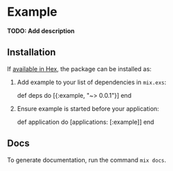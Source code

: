 # Example

**TODO: Add description**

## Installation

If [available in Hex](https://hex.pm/docs/publish), the package can be installed as:

  1. Add example to your list of dependencies in `mix.exs`:

        def deps do
          [{:example, "~> 0.0.1"}]
        end

  2. Ensure example is started before your application:

        def application do
          [applications: [:example]]
        end


## Docs

To generate documentation, run the command `mix docs`.
